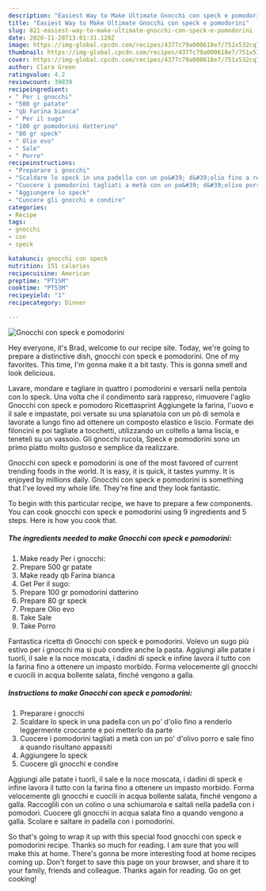 ```yaml
---
description: "Easiest Way to Make Ultimate Gnocchi con speck e pomodorini"
title: "Easiest Way to Make Ultimate Gnocchi con speck e pomodorini"
slug: 821-easiest-way-to-make-ultimate-gnocchi-con-speck-e-pomodorini
date: 2020-11-28T13:01:31.128Z
image: https://img-global.cpcdn.com/recipes/4377c79a000618e7/751x532cq70/gnocchi-con-speck-e-pomodorini-recipe-main-photo.jpg
thumbnail: https://img-global.cpcdn.com/recipes/4377c79a000618e7/751x532cq70/gnocchi-con-speck-e-pomodorini-recipe-main-photo.jpg
cover: https://img-global.cpcdn.com/recipes/4377c79a000618e7/751x532cq70/gnocchi-con-speck-e-pomodorini-recipe-main-photo.jpg
author: Clara Green
ratingvalue: 4.2
reviewcount: 39839
recipeingredient:
- " Per i gnocchi"
- "500 gr patate"
- "qb Farina bianca"
- " Per il sugo"
- "100 gr pomodorini datterino"
- "80 gr speck"
- " Olio evo"
- " Sale"
- " Porro"
recipeinstructions:
- "Preparare i gnocchi"
- "Scaldare lo speck in una padella con un po&#39; d&#39;olio fino a renderlo leggermente croccante e poi metterlo da parte"
- "Cuocere i pomodorini tagliati a metà con un po&#39; d&#39;olivo porro e sale fino a quando risultano appassiti"
- "Aggiungere lo speck"
- "Cuocere gli gnocchi e condire"
categories:
- Recipe
tags:
- gnocchi
- con
- speck

katakunci: gnocchi con speck 
nutrition: 151 calories
recipecuisine: American
preptime: "PT15M"
cooktime: "PT53M"
recipeyield: "1"
recipecategory: Dinner

---
```



![Gnocchi con speck e pomodorini](https://img-global.cpcdn.com/recipes/4377c79a000618e7/751x532cq70/gnocchi-con-speck-e-pomodorini-recipe-main-photo.jpg)

Hey everyone, it's Brad, welcome to our recipe site. Today, we're going to prepare a distinctive dish, gnocchi con speck e pomodorini. One of my favorites. This time, I'm gonna make it a bit tasty. This is gonna smell and look delicious.

Lavare, mondare e tagliare in quattro i pomodorini e versarli nella pentola con lo speck. Una volta che il condimento sarà rappreso, rimuovere l&#39;aglio Gnocchi con speck e pomodoro Ricettasprint Aggiungete la farina, l&#39;uovo e il sale e impastate, poi versate su una spianatoia con un pò di semola e lavorate a lungo fino ad ottenere un composto elastico e liscio. Formate dei filoncini e poi tagliate a tocchetti, utilizzando un coltello a lama liscia, e teneteli su un vassoio. Gli gnocchi rucola, Speck e pomodorini sono un primo piatto molto gustoso e semplice da realizzare.

Gnocchi con speck e pomodorini is one of the most favored of current trending foods in the world. It is easy, it is quick, it tastes yummy. It is enjoyed by millions daily. Gnocchi con speck e pomodorini is something that I've loved my whole life. They're fine and they look fantastic.


To begin with this particular recipe, we have to prepare a few components. You can cook gnocchi con speck e pomodorini using 9 ingredients and 5 steps. Here is how you cook that.

<!--inarticleads1-->

##### The ingredients needed to make Gnocchi con speck e pomodorini:

1. Make ready  Per i gnocchi:
1. Prepare 500 gr patate
1. Make ready qb Farina bianca
1. Get  Per il sugo:
1. Prepare 100 gr pomodorini datterino
1. Prepare 80 gr speck
1. Prepare  Olio evo
1. Take  Sale
1. Take  Porro


Fantastica ricetta di Gnocchi con speck e pomodorini. Volevo un sugo più estivo per i gnocchi ma si può condire anche la pasta. Aggiungi alle patate i tuorli, il sale e la noce moscata, i dadini di speck e infine lavora il tutto con la farina fino a ottenere un impasto morbido. Forma velocemente gli gnocchi e cuocili in acqua bollente salata, finché vengono a galla. 

<!--inarticleads2-->

##### Instructions to make Gnocchi con speck e pomodorini:

1. Preparare i gnocchi
1. Scaldare lo speck in una padella con un po&#39; d&#39;olio fino a renderlo leggermente croccante e poi metterlo da parte
1. Cuocere i pomodorini tagliati a metà con un po&#39; d&#39;olivo porro e sale fino a quando risultano appassiti
1. Aggiungere lo speck
1. Cuocere gli gnocchi e condire


Aggiungi alle patate i tuorli, il sale e la noce moscata, i dadini di speck e infine lavora il tutto con la farina fino a ottenere un impasto morbido. Forma velocemente gli gnocchi e cuocili in acqua bollente salata, finché vengono a galla. Raccoglili con un colino o una schiumarola e saltali nella padella con i pomodori. Cuocere gli gnocchi in acqua salata fino a quando vengono a galla. Scolare e saltare in padella con i pomodorini. 

So that's going to wrap it up with this special food gnocchi con speck e pomodorini recipe. Thanks so much for reading. I am sure that you will make this at home. There's gonna be more interesting food at home recipes coming up. Don't forget to save this page on your browser, and share it to your family, friends and colleague. Thanks again for reading. Go on get cooking!
